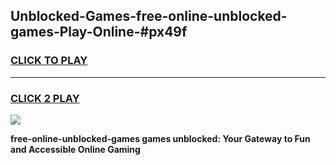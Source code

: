 
## Unblocked-Games-free-online-unblocked-games-Play-Online-#px49f
<h3>
<a href="https://premium.freeplayer.one?title=free-online-unblocked-games&ref=27F">CLICK TO PLAY</a></h3>
<hr>

<h3>
<a href="https://premium.freeplayer.one?title=free-online-unblocked-games&ref=27F">CLICK 2 PLAY</a>
  
</h3>

<a href="https://premium.freeplayer.one?title=free-online-unblocked-games&ref=27F"><img src="https://clearcache.store/games.png"></a>


**free-online-unblocked-games games unblocked: Your Gateway to Fun and Accessible Online Gaming**

